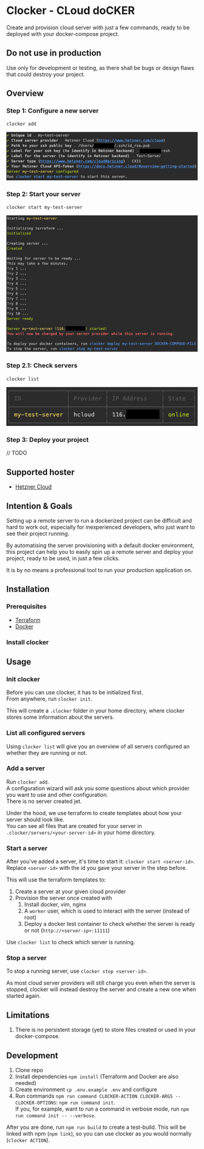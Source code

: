 # Clocker - CLoud doCKER
Create and provision cloud server with just a few commands, ready to be deployed with your docker-compose project.

## Do not use in production
Use only for development or testing, as there shall be bugs or design flaws that could destroy your project.

## Overview

### Step 1: Configure a new server
```shell script
clocker add
```
![Clocker add step](./docs/assets/readme-add.png)

### Step 2: Start your server
```shell script
clocker start my-test-server
```
![Clocker start step](./docs/assets/readme-start.png)

### Step 2.1: Check servers
```shell script
clocker list
```
![Clocker start step](./docs/assets/readme-list.png)

### Step 3: Deploy your project
// TODO

## Supported hoster
- [Hetzner Cloud](https://www.hetzner.com/cloud)

## Intention & Goals
Setting up a remote server to run a dockerized project can be difficult and hard to work out, especially for inexperienced developers, who just want to see their project running.

By automatising the server provisioning with a default docker environment, this project can help you to easily spin up a remote server and deploy your project, ready to be used, in just a few clicks.  

It is by no means a professional tool to run your production application on.

## Installation

### Prerequisites 
- [Terraform](https://learn.hashicorp.com/terraform/getting-started/install)
- [Docker](https://docs.docker.com/desktop/)

### Install clocker


## Usage

### Init clocker
Before you can use clocker, it has to be initialized first.  
From anywhere, run `clocker init`.

This will create a `.clocker` folder in your home directory, where clocker stores some information about the servers.

### List all configured servers
Using `clocker list` will give you an overview of all servers configured an whether they are running or not.

### Add a server
Run `clocker add`.  
A configuration wizard will ask you some questions about which provider you want to use and other configuration.  
There is no server created jet.

Under the hood, we use terraform to create templates about how your server should look like.  
You can see all files that are created for your server in `.clocker/servers/<your-server-id>` in your home directory.

### Start a server
After you've added a server, it's time to start it: `clocker start <server-id>`.  
Replace `<server-id>` with the id you gave your server in the step before.

This will use the terraform templates to:
1. Create a server at your given cloud provider
2. Provision the server once created with
    1. Install docker, vim, nginx
    2. A `worker` user, which is used to interact with the server (instead of root)
    3. Deploy a docker test container to check whether the server is ready or not (`http://<server-ip>:11111`)
    
Use `clocker list` to check which server is running.
 
### Stop a server
To stop a running server, use `clocker stop <server-id>`.

As most cloud server providers will still charge you even when the server is stopped, clocker will instead destroy the server and create a new one when started again.

## Limitations
1. There is no persistent storage (yet) to store files created or used in your docker-compose.

## Development
1. Clone repo
2. Install dependencies `npm install` (Terraform and Docker are also needed)
3. Create environment `cp .env.example .env` and configure
4. Run commands `npm run command CLOCKER-ACTION CLOCKER-ARGS -- CLOCKER-OPTIONS`: `npm run command init`.  
If you, for example, want to run a command in verbose mode, run `npm run command init -- --verbose`.

After you are done, run `npm run build` to create a test-build. This will be linked with npm (`npm link`), so you can use clocker as you would normally (`clocker ACTION`).
